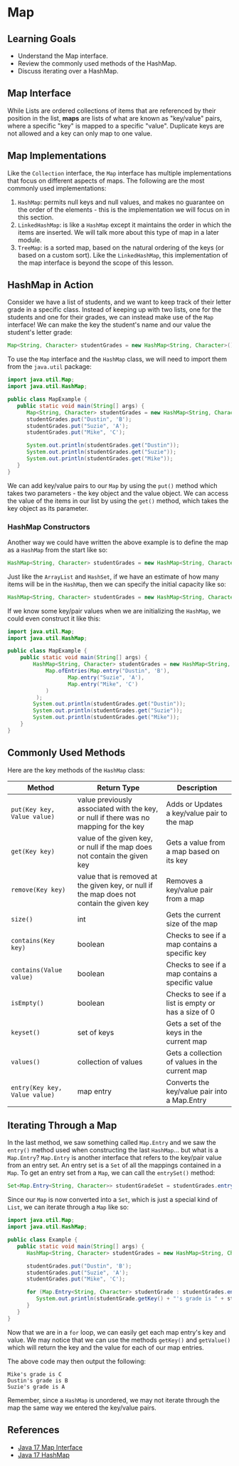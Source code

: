 # Map

## Learning Goals

- Understand the Map interface.
- Review the commonly used methods of the HashMap.
- Discuss iterating over a HashMap.

## Map Interface

While Lists are ordered collections of items that are referenced by their
position in the list, **maps** are lists of what are known as "key/value" pairs,
where a specific "key" is mapped to a specific "value". Duplicate keys are not
allowed and a key can only map to one value.

## Map Implementations

Like the `Collection` interface, the `Map` interface has multiple
implementations that focus on different aspects of maps. The following are the
most commonly used implementations:

1. `HashMap`: permits null keys and null values, and makes no guarantee on the
   order of the elements - this is the implementation we will focus on in this
   section.
2. `LinkedHashMap`: is like a `HashMap` except it maintains the order in
   which the items are inserted. We will talk more about this type of map in
   a later module.
3. `TreeMap`: is a sorted map, based on the natural ordering of the keys (or
   based on a custom sort). Like the `LinkedHashMap`, this implementation of the
   map interface is beyond the scope of this lesson.

## HashMap in Action

Consider we have a list of students, and we want to keep track of their letter
grade in a specific class. Instead of keeping up with two lists, one for the
students and one for their grades, we can instead make use of the `Map`
interface! We can make the key the student's name and our value the student's
letter grade:

```java
Map<String, Character> studentGrades = new HashMap<String, Character>();
```

To use the `Map` interface and the `HashMap` class, we will need to import them
from the `java.util` package:

```java
import java.util.Map;
import java.util.HashMap;

public class MapExample {
   public static void main(String[] args) {
      Map<String, Character> studentGrades = new HashMap<String, Character>();
      studentGrades.put("Dustin", 'B');
      studentGrades.put("Suzie", 'A');
      studentGrades.put("Mike", 'C');

      System.out.println(studentGrades.get("Dustin"));
      System.out.println(studentGrades.get("Suzie"));
      System.out.println(studentGrades.get("Mike"));
   }
}
```

We can add key/value pairs to our `Map` by using the `put()` method which takes
two parameters - the key object and the value object. We can access the value of
the items in our list by using the `get()` method, which takes the key object as
its parameter.

### HashMap Constructors

Another way we could have written the above example is to define the map as a
`HashMap` from the start like so:

```java
HashMap<String, Character> studentGrades = new HashMap<String, Character>();
```

Just like the  `ArrayList` and `HashSet`, if we have an estimate of how many
items will be in the `HashMap`, then we can specify the initial capacity like
so:

```java
HashMap<String, Character> studentGrades = new HashMap<String, Character>(3);
```

If we know some key/pair values when we are initializing the `HashMap`,
we could even construct it like this:

```java
import java.util.Map;
import java.util.HashMap;

public class MapExample {
    public static void main(String[] args) {
        HashMap<String, Character> studentGrades = new HashMap<String, Character>(
            Map.ofEntries(Map.entry("Dustin", 'B'),
                   Map.entry("Suzie", 'A'),
                   Map.entry("Mike", 'C')
            )        
         );
        System.out.println(studentGrades.get("Dustin"));
        System.out.println(studentGrades.get("Suzie"));
        System.out.println(studentGrades.get("Mike"));
    }
}
```

## Commonly Used Methods

Here are the key methods of the `HashMap` class:

| Method                        | Return Type                                                                               | Description                                         |
|-------------------------------|-------------------------------------------------------------------------------------------|-----------------------------------------------------|
| `put(Key key, Value value)`   | value previously associated with the key, or null if there was no mapping for the key     | Adds or Updates a key/value pair to the map         |
| `get(Key key)`                | value of the given key, or null if the map does not contain the given key                 | Gets a value from a map based on its key            |
| `remove(Key key)`             | value that is removed at the given key, or null if the map does not contain the given key | Removes a key/value pair from a map                 |
| `size()`                      | int                                                                                       | Gets the current size of the map                    |
| `contains(Key key)`           | boolean                                                                                   | Checks to see if a map contains a specific key      |
| `contains(Value value)`       | boolean                                                                                   | Checks to see if a map contains a specific value    |
| `isEmpty()`                   | boolean                                                                                   | Checks to see if a list is empty or has a size of 0 |
| `keyset()`                    | set of keys                                                                               | Gets a set of the keys in the current map           |
| `values()`                    | collection of values                                                                      | Gets a collection of values in the current map      |
| `entry(Key key, Value value)` | map entry                                                                                 | Converts the key/value pair into a Map.Entry        |

## Iterating Through a Map

In the last method, we saw something called `Map.Entry` and we saw the `entry()`
method used when constructing the last `HashMap`... but what is a `Map.Entry`?
`Map.Entry` is another interface that refers to the key/pair value from
an entry set. An entry set is a `Set` of all the mappings contained in a `Map`.
To get an entry set from a `Map`, we can call the `entrySet()`
method:

```java
Set<Map.Entry<String, Character>> studentGradeSet = studentGrades.entrySet();
```

Since our `Map` is now converted into a `Set`, which is just a special
kind of `List`, we can iterate through a `Map` like so:

```java
import java.util.Map;
import java.util.HashMap;

public class Example {
   public static void main(String[] args) {
      HashMap<String, Character> studentGrades = new HashMap<String, Character>();

      studentGrades.put("Dustin", 'B');
      studentGrades.put("Suzie", 'A');
      studentGrades.put("Mike", 'C');

      for (Map.Entry<String, Character> studentGrade : studentGrades.entrySet()) {
         System.out.println(studentGrade.getKey() + "'s grade is " + studentGrade.getValue());
      }
   }
}
```

Now that we are in a `for` loop, we can easily get each map entry's key and
value. We may notice that we can use the methods `getKey()` and `getValue()`
which will return the key and the value for each of our map entries.

The above code may then output the following:

```plaintext
Mike's grade is C
Dustin's grade is B
Suzie's grade is A
```

Remember, since a `HashMap` is unordered, we may not iterate through the map
the same way we entered the key/value pairs.

## References

- [Java 17 Map Interface](https://docs.oracle.com/en/java/javase/17/docs/api/java.base/java/util/Map.html)
- [Java 17 HashMap](https://docs.oracle.com/en/java/javase/17/docs/api/java.base/java/util/HashMap.html)
